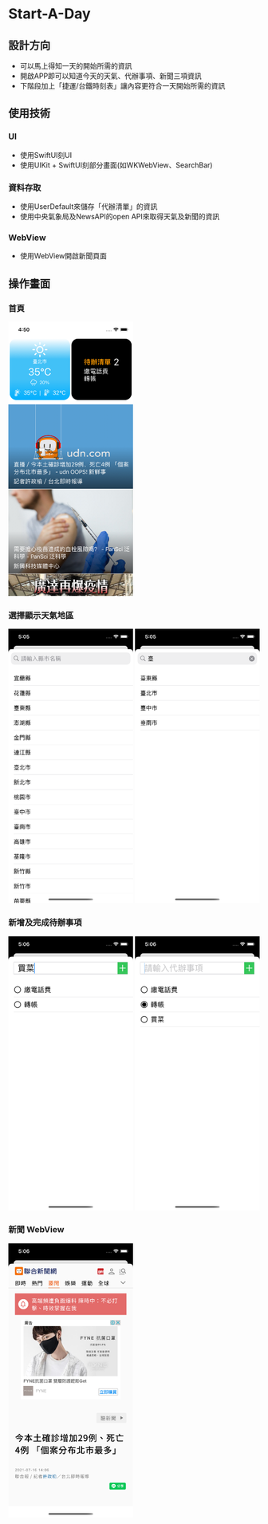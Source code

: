 # Start-A-Day

## 設計方向
* 可以馬上得知一天的開始所需的資訊
* 開啟APP即可以知道今天的天氣、代辦事項、新聞三項資訊
* 下階段加上「捷運/台鐵時刻表」讓內容更符合一天開始所需的資訊

## 使用技術

### UI
* 使用SwiftUI刻UI
* 使用UIKit + SwiftUI刻部分畫面(如WKWebView、SearchBar)

### 資料存取
* 使用UserDefault來儲存「代辦清單」的資訊
* 使用中央氣象局及NewsAPI的open API來取得天氣及新聞的資訊

### WebView
* 使用WebView開啟新聞頁面

## 操作畫面

### 首頁
<img src="https://github.com/yuhuimao/Start-A-Day/blob/main/Simulator%20Screen%20Shot%20-%20iPhone%2012%20mini%20-%202021-07-16%20at%2016.50.10.png" width="250" height="550" />


### 選擇顯示天氣地區
<img src="https://github.com/yuhuimao/Start-A-Day/blob/main/Simulator%20Screen%20Shot%20-%20iPhone%2012%20mini%20-%202021-07-16%20at%2017.05.09.png" width="250" height="550" /> <img src="https://github.com/yuhuimao/Start-A-Day/blob/main/Simulator%20Screen%20Shot%20-%20iPhone%2012%20mini%20-%202021-07-16%20at%2017.05.26.png" width="250" height="550" />

### 新增及完成待辦事項
<img src="https://github.com/yuhuimao/Start-A-Day/blob/main/Simulator%20Screen%20Shot%20-%20iPhone%2012%20mini%20-%202021-07-16%20at%2017.06.08.png" width="250" height="550" /> <img src="https://github.com/yuhuimao/Start-A-Day/blob/main/Simulator%20Screen%20Shot%20-%20iPhone%2012%20mini%20-%202021-07-16%20at%2017.06.11.png" width="250" height="550" />

### 新聞 WebView
<img src="https://github.com/yuhuimao/Start-A-Day/blob/main/Simulator%20Screen%20Shot%20-%20iPhone%2012%20mini%20-%202021-07-16%20at%2017.06.31.png" width="250" height="550" />
